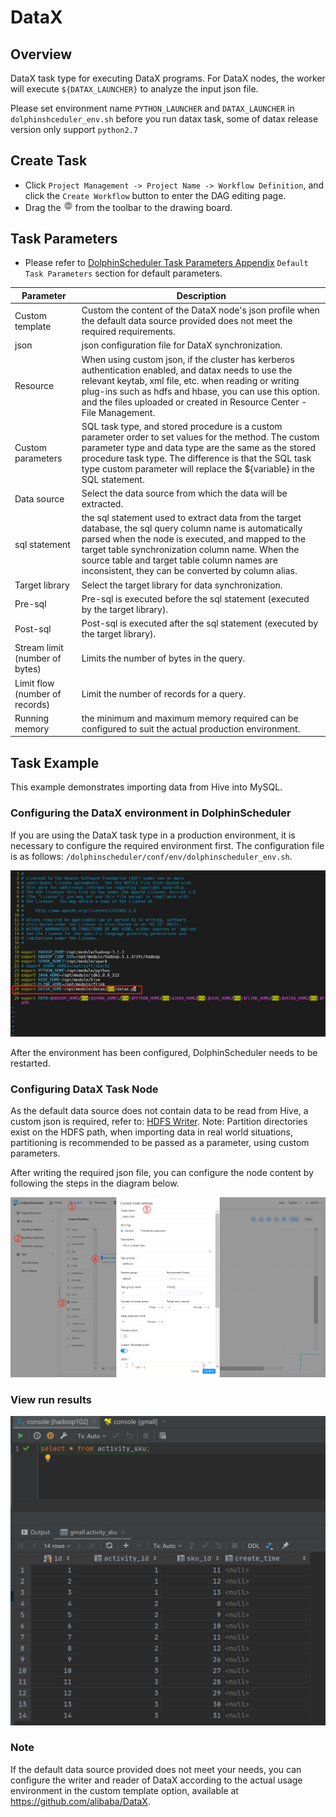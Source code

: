 # DataX

## Overview

DataX task type for executing DataX programs. For DataX nodes, the worker will execute `${DATAX_LAUNCHER}` to analyze the input json file.

Please set environment name `PYTHON_LAUNCHER` and `DATAX_LAUNCHER` in `dolphinshceduler_env.sh` before you run datax task, some of datax release version only support `python2.7`

## Create Task

- Click `Project Management -> Project Name -> Workflow Definition`, and click the `Create Workflow` button to enter the DAG editing page.
- Drag the <img src="../../../../img/tasks/icons/datax.png" width="15"/> from the toolbar to the drawing board.

## Task Parameters

[//]: # (TODO: use the commented anchor below once our website template supports this syntax)
[//]: # (- Please refer to [DolphinScheduler Task Parameters Appendix]&#40;appendix.md#default-task-parameters&#41; `Default Task Parameters` section for default parameters.)

- Please refer to [DolphinScheduler Task Parameters Appendix](appendix.md) `Default Task Parameters` section for default parameters.

|         **Parameter**          |                                                                                                                                                    **Description**                                                                                                                                                     |
|--------------------------------|------------------------------------------------------------------------------------------------------------------------------------------------------------------------------------------------------------------------------------------------------------------------------------------------------------------------|
| Custom template                | Custom the content of the DataX node's json profile when the default data source provided does not meet the required requirements.                                                                                                                                                                                     |
| json                           | json configuration file for DataX synchronization.                                                                                                                                                                                                                                                                     |
| Resource                       | When using custom json, if the cluster has kerberos authentication enabled, and datax needs to use the relevant keytab, xml file, etc. when reading or writing plug-ins such as hdfs and hbase, you can use this option. and the files uploaded or created in Resource Center - File Management.                       |
| Custom parameters              | SQL task type, and stored procedure is a custom parameter order to set values for the method. The custom parameter type and data type are the same as the stored procedure task type. The difference is that the SQL task type custom parameter will replace the \${variable} in the SQL statement.                    |
| Data source                    | Select the data source from which the data will be extracted.                                                                                                                                                                                                                                                          |
| sql statement                  | the sql statement used to extract data from the target database, the sql query column name is automatically parsed when the node is executed, and mapped to the target table synchronization column name. When the source table and target table column names are inconsistent, they can be converted by column alias. |
| Target library                 | Select the target library for data synchronization.                                                                                                                                                                                                                                                                    |
| Pre-sql                        | Pre-sql is executed before the sql statement (executed by the target library).                                                                                                                                                                                                                                         |
| Post-sql                       | Post-sql is executed after the sql statement (executed by the target library).                                                                                                                                                                                                                                         |
| Stream limit (number of bytes) | Limits the number of bytes in the query.                                                                                                                                                                                                                                                                               |
| Limit flow (number of records) | Limit the number of records for a query.                                                                                                                                                                                                                                                                               |
| Running memory                 | the minimum and maximum memory required can be configured to suit the actual production environment.                                                                                                                                                                                                                   |

## Task Example

This example demonstrates importing data from Hive into MySQL.

### Configuring the DataX environment in DolphinScheduler

If you are using the DataX task type in a production environment, it is necessary to configure the required environment first. The configuration file is as follows: `/dolphinscheduler/conf/env/dolphinscheduler_env.sh`.

![datax_task01](../../../../img/tasks/demo/datax_task01.png)

After the environment has been configured, DolphinScheduler needs to be restarted.

### Configuring DataX Task Node

As the default data source does not contain data to be read from Hive, a custom json is required, refer to: [HDFS Writer](https://github.com/alibaba/DataX/blob/master/hdfswriter/doc/hdfswriter.md). Note: Partition directories exist on the HDFS path, when importing data in real world situations, partitioning is recommended to be passed as a parameter, using custom parameters.

After writing the required json file, you can configure the node content by following the steps in the diagram below.

![datax_task02](../../../../img/tasks/demo/datax_task02.png)

### View run results

![datax_task03](../../../../img/tasks/demo/datax_task03.png)

### Note

If the default data source provided does not meet your needs, you can configure the writer and reader of DataX according to the actual usage environment in the custom template option, available at https://github.com/alibaba/DataX.
